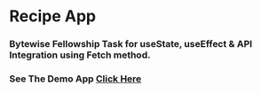 # Recipe App

### Bytewise Fellowship Task for useState, useEffect & API Integration using Fetch method.

### See The Demo App [Click Here](https://recipe-app-bytewise.netlify.app/)